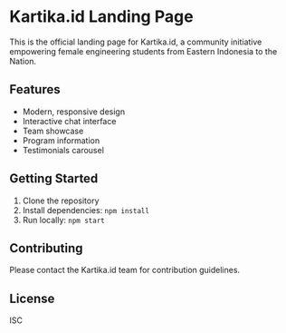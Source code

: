 # Kartika.id Landing Page

This is the official landing page for Kartika.id, a community initiative empowering female engineering students from Eastern Indonesia to the Nation.

## Features

- Modern, responsive design
- Interactive chat interface
- Team showcase
- Program information
- Testimonials carousel

## Getting Started

1. Clone the repository
2. Install dependencies: `npm install`
3. Run locally: `npm start`

## Contributing

Please contact the Kartika.id team for contribution guidelines.

## License

ISC

